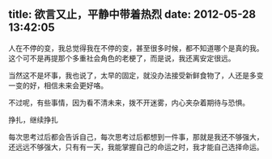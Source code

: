 title: 欲言又止，平静中带着热烈
date: 2012-05-28 13:42:05
---

人在不停的变，我总觉得我在不停的变，甚至很多时候，都不知道哪个是真的我。这个可不是再提那个多重社会角色的老梗了，而是说，我还离安定很远。

当然这不是坏事，我也说了，太早的固定，就没办法接受新鲜食物了，人还是多变一变的好，相信未来会更好咯。

不过呢，有些事情，因为看不清未来，拨不开迷雾，内心夹杂着期待与恐惧。

挣扎，继续挣扎

每次思考过后都会告诉自己，每次思考过后都想到一件事，那就是我还不够强大，还远远不够强大，只有有一天，我能掌握自己的命运之时，我才能自己选择命运。